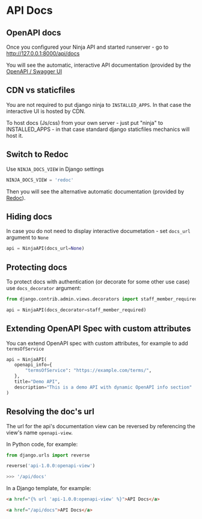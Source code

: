 # API Docs

## OpenAPI docs

Once you configured your Ninja API and started runserver -  go to <a href="http://127.0.0.1:8000/api/docs" target="_blank">http://127.0.0.1:8000/api/docs</a>

You will see the automatic, interactive API documentation (provided by the <a href="https://github.com/swagger-api/swagger-ui" target="_blank">OpenAPI / Swagger UI</a>


## CDN vs staticfiles

You are not required to put django ninja to `INSTALLED_APPS`. In that case the interactive UI is hosted by CDN.

To host docs (Js/css) from your own server - just put "ninja" to INSTALLED_APPS - in that case standard django staticfiles mechanics will host it.

## Switch to Redoc

Use `NINJA_DOCS_VIEW` in Django settings

```python
NINJA_DOCS_VIEW = 'redoc'
```

Then you will see the alternative automatic documentation (provided by <a href="https://github.com/Redocly/redoc" target="_blank">Redoc</a>).

## Hiding docs

In case you do not need to display interactive documetation - set `docs_url` argument to `None`

```Python
api = NinjaAPI(docs_url=None)
```

## Protecting docs

To protect docs with authentication (or decorate for some other use case) use `docs_decorator` argument:

```Python
from django.contrib.admin.views.decorators import staff_member_required

api = NinjaAPI(docs_decorator=staff_member_required)
```

## Extending OpenAPI Spec with custom attributes

You can extend OpenAPI spec with custom attributes, for example to add `termsOfService`

```Python
api = NinjaAPI(
   openapi_info={
       "termsOfService": "https://example.com/terms/",
   },
   title="Demo API",
   description="This is a demo API with dynamic OpenAPI info section"
)
```

## Resolving the doc's url

The url for the api's documentation view can be reversed by referencing the view's name `openapi-view`.

In Python code, for example:
```Python
from django.urls import reverse

reverse('api-1.0.0:openapi-view')

>>> '/api/docs'
```

In a Django template, for example:
```Html
<a href="{% url 'api-1.0.0:openapi-view' %}">API Docs</a>

<a href="/api/docs">API Docs</a>
```
